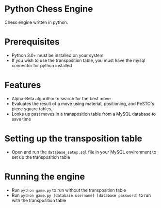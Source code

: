 # Python Chess Engine
Chess engine written in python. 

# Prerequisites
- Python 3.0+ must be installed on your system
- If you wish to use the transposition table, you must have the mysql connector for python installed

# Features
- Alpha-Beta algorithm to search for the best move 
- Evaluates the result of a move using material, positioning, and PeSTO's piece square tables. 
- Looks up past moves in a transposition table from a MySQL database to save time 

# Setting up the transposition table
- Open and run the `database_setup.sql` file in your MySQL environment to set up the transposition table

# Running the engine
- Run `python game.py` to run without the transposition table
- Run `python game.py [database username] [database password]` to run with the transposition table